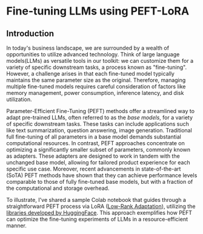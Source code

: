 # Fine-tuning LLMs using PEFT-LoRA 

## Introduction
In today's business landscape, we are surrounded by a wealth of opportunities to utilize advanced technology. Think of large language models(LLMs) as versatile tools in our toolkit: we can customize them for a variety of specific downstream tasks, a process known as "fine-tuning". However, a challenge arises in that each fine-tuned model typically maintains the same parameter size as the original. Therefore, managing multiple fine-tuned models requires careful consideration of factors like memory management, power consumption, inference latency, and disk utilization.

Parameter-Efficient Fine-Tuning (PEFT) methods offer a streamlined way to adapt pre-trained LLMs, often referred to as the *base models*, for a variety of specific downstream tasks. These tasks can include applications such like text summarization, question answering, image generation. Traditional full fine-tuning of all parameters in a base model demands substantial computational resources. In contrast, PEFT approaches concentrate on optimizing a significantly smaller subset of parameters, commonly known as adapters. These adapters are designed to work in tandem with the unchanged base model, allowing for tailored product experience for each specific use case. Moreover, recent advancements in state-of-the-art (SoTA) PEFT methods have shown that they can achieve performance levels comparable to those of fully fine-tuned base models, but with a fraction of the computational and storage overhead. 

To illustrate, I've shared a sample Colab notebook that guides through a straightforward PEFT process via LoRA ([Low-Rank Adaptation](https://browse.arxiv.org/pdf/2106.09685.pdf)), utilizing the [libraries developed by HuggingFace](https://github.com/huggingface/peft). This approach exemplifies how PEFT can optimize the fine-tuning experiments of LLMs in a resource-efficient manner.





